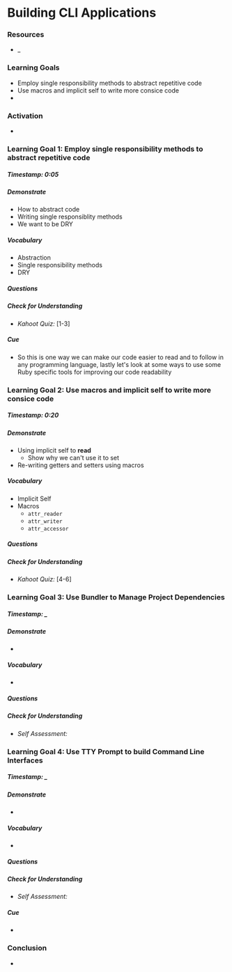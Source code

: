 # Building CLI Applications


### Resources
* _


### Learning Goals

* Employ single responsibility methods to abstract repetitive code 
* Use macros and implicit self to write more consice code
* 


### Activation
* 



### Learning Goal 1: Employ single responsibility methods to abstract repetitive code

##### Timestamp: 0:05

##### Demonstrate

- How to abstract code
- Writing single responsiblity methods
- We want to be DRY

##### Vocabulary

- Abstraction
- Single responsibility methods
- DRY

##### Questions 

##### Check for Understanding

- *Kahoot Quiz:* [1-3]

##### Cue

- So this is one way we can make our code easier to read and to follow in any programming language, lastly let's look at some ways to use some Ruby specific tools for improving our code readability



### Learning Goal 2: Use macros and implicit self to write more consice code

##### Timestamp: 0:20

##### Demonstrate

- Using implicit self to **read**
  - Show why we can't use it to set
- Re-writing getters and setters using macros

##### Vocabulary

- Implicit Self
- Macros
  - `attr_reader`
  - `attr_writer`
  - `attr_accessor`

##### Questions 

##### Check for Understanding

- *Kahoot Quiz:* [4-6]



### Learning Goal 3: Use Bundler to Manage Project Dependencies 

##### Timestamp: _

##### Demonstrate

- 

##### Vocabulary

- 

##### Questions 

##### Check for Understanding

- *Self Assessment:* 



### Learning Goal 4: Use TTY Prompt to build Command Line Interfaces

##### Timestamp: _

##### Demonstrate

- 

##### Vocabulary

- 

##### Questions 

##### Check for Understanding

- *Self Assessment:* 

##### Cue

- 



### Conclusion 

* 